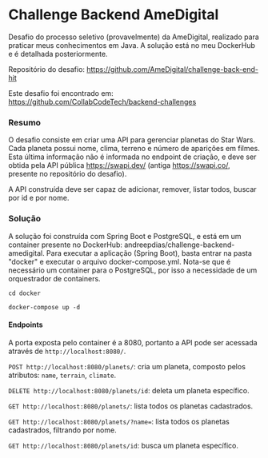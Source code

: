 # Challenge Backend AmeDigital

Desafio do processo seletivo (provavelmente) da AmeDigital, realizado para praticar meus conhecimentos em Java. A solução está no meu DockerHub e é detalhada posteriormente.

Repositório do desafio: https://github.com/AmeDigital/challenge-back-end-hit

Este desafio foi encontrado em: https://github.com/CollabCodeTech/backend-challenges

### Resumo 

O desafio consiste em criar uma API para gerenciar planetas do Star Wars. 
Cada planeta possui nome, clima, terreno e número de aparições em filmes. 
Esta última informação não é informada no endpoint de criação, e deve ser obtida pela API pública https://swapi.dev/ (antiga https://swapi.co/, presente no repositório do desafio).

A API construída deve ser capaz de adicionar, remover, listar todos, buscar por id e por nome.

### Solução

A solução foi construída com Spring Boot e PostgreSQL, e está em um container presente no DockerHub: andreepdias/challenge-backend-amedigital. 
Para executar a aplicação (Spring Boot), basta entrar na pasta "docker" e executar o arquivo docker-compose.yml. Nota-se que é necessário um container para o PostgreSQL, por isso a necessidade de um orquestrador de containers.

`cd docker`

`docker-compose up -d`

#### Endpoints

A porta exposta pelo container é a 8080, portanto a API pode ser acessada através de `http://localhost:8080/`.

`POST http://localhost:8080/planets/`: cria um planeta, composto pelos atributos: `name`, `terrain`, `climate`.

`DELETE http://localhost:8080/planets/id`: deleta um planeta específico.

`GET http://localhost:8080/planets/`: lista todos os planetas cadastrados.

`GET http://localhost:8080/planets/?name=`: lista todos os planetas cadastrados, filtrando por nome.

`GET http://localhost:8080/planets/id`: busca um planeta específico.
